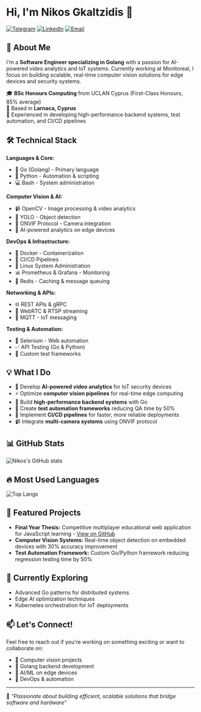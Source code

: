 # Hi, I'm Nikos Gkaltzidis 👋

[![Telegram](https://img.shields.io/badge/Telegram-2CA5E0?style=for-the-badge&logo=telegram&logoColor=white)](https://t.me/NGkaltzidis)
[![LinkedIn](https://img.shields.io/badge/LinkedIn-0077B5?style=for-the-badge&logo=linkedin&logoColor=white)](https://www.linkedin.com/in/nikos-gkaltzidis-b465a8229/)
[![Email](https://img.shields.io/badge/Email-D14836?style=for-the-badge&logo=gmail&logoColor=white)](mailto:n.gkaltzidis@gmail.com)

## 🚀 About Me

I'm a **Software Engineer specializing in Golang** with a passion for AI-powered video analytics and IoT systems. Currently working at Monitoreal, I focus on building scalable, real-time computer vision solutions for edge devices and security systems.

🎓 **BSc Honours Computing** from UCLAN Cyprus (First-Class Honours, 85% average)  
📍 Based in **Larnaca, Cyprus**  
💼 Experienced in developing high-performance backend systems, test automation, and CI/CD pipelines

## 🛠️ Technical Stack

**Languages & Core:**
- 🐹 Go (Golang) - Primary language
- 🐍 Python - Automation & scripting
- 💻 Bash - System administration

**Computer Vision & AI:**
- 📹 OpenCV - Image processing & video analytics
- 🎯 YOLO - Object detection
- 📡 ONVIF Protocol - Camera integration
- 🤖 AI-powered analytics on edge devices

**DevOps & Infrastructure:**
- 🐳 Docker - Containerization
- 🔄 CI/CD Pipelines
- 🐧 Linux System Administration
- 📊 Prometheus & Grafana - Monitoring
- 🔴 Redis - Caching & message queuing

**Networking & APIs:**
- 🌐 REST APIs & gRPC
- 🔌 WebRTC & RTSP streaming
- 📡 MQTT - IoT messaging

**Testing & Automation:**
- 🧪 Selenium - Web automation
- ✅ API Testing (Go & Python)
- 🔧 Custom test frameworks

## 💡 What I Do

- 🎥 Develop **AI-powered video analytics** for IoT security devices
- ⚡ Optimize **computer vision pipelines** for real-time edge computing
- 🔧 Build **high-performance backend systems** with Go
- 🤖 Create **test automation frameworks** reducing QA time by 50%
- 🚀 Implement **CI/CD pipelines** for faster, more reliable deployments
- 📹 Integrate **multi-camera systems** using ONVIF protocol

## 📊 GitHub Stats

![Nikos's GitHub stats](https://github-readme-stats.vercel.app/api?username=NGkaltzidis&show_icons=true&theme=dark&count_private=true)

## 🔥 Most Used Languages

![Top Langs](https://github-readme-stats.vercel.app/api/top-langs/?username=NGkaltzidis&layout=compact&theme=dark)

## 🎯 Featured Projects

- **Final Year Thesis:** Competitive multiplayer educational web application for JavaScript learning - [View on GitHub](https://github.com/NGkaltzidis)
- **Computer Vision Systems:** Real-time object detection on embedded devices with 30% accuracy improvement
- **Test Automation Framework:** Custom Go/Python framework reducing regression testing time by 50%

## 🌱 Currently Exploring

- Advanced Go patterns for distributed systems
- Edge AI optimization techniques
- Kubernetes orchestration for IoT deployments

## 📫 Let's Connect!

Feel free to reach out if you're working on something exciting or want to collaborate on:
- 🎥 Computer vision projects
- 🐹 Golang backend development
- 🤖 AI/ML on edge devices
- 🔧 DevOps & automation

---

💬 *"Passionate about building efficient, scalable solutions that bridge software and hardware"*
